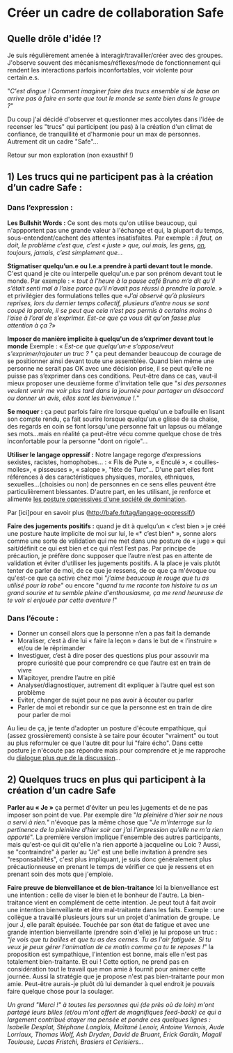 # Créer un cadre de collaboration Safe

## Quelle drôle d'idée !? 
Je suis régulièrement amenée à interagir/travailler/créer avec des groupes. J'observe souvent des mécanismes/réflexes/mode de fonctionnement qui rendent les interactions parfois inconfortables, voir violente pour certain.e.s. 
  
"*C'est dingue ! Comment imaginer faire des trucs ensemble si de base on arrive pas à faire en sorte que tout le monde se sente bien dans le groupe ?*" 
  
Du coup j'ai décidé d'observer et questionner mes accolytes dans l'idée de recenser les "trucs" qui participent (ou pas) à la création d'un climat de confiance, de tranquillité et d'harmonie pour un max de personnes. Autrement dit un cadre "Safe"...

Retour sur mon exploration (non exausthif !)
	
## 1) Les trucs qui ne participent pas à la création d’un cadre Safe :  

### Dans l’expression :

**Les Bullshit Words :** Ce sont des mots qu'on utilise beaucoup, qui n'appportent pas une grande valeur à l'échange et qui, la plupart du temps, sous-entendent/cachent des attentes insatisfaites. Par exemple : *il faut, on doit, le problème c’est que, c’est « juste » que, oui mais, les gens, [on](http://www.ithaquecoaching.com/articles/communication-on-je-nous-4528.html), toujours, jamais, c’est simplement que…*

**Stigmatiser quelqu’un.e ou l.e.a prendre à parti devant tout le monde.** C'est quand je cite ou interpelle quelqu'un.e par son prénom devant tout le monde. Par exemple : « *tout à l’heure à la pause café Bruno m’a dit qu’il s’était senti mal à l’aise parce qu’il n’avait pas réussi à prendre la parole.* » et privilégier des formulations telles que «*J’ai observé qu’à plusieurs reprises, lors du dernier temps collectif, plusieurs d’entre nous se sont coupé la parole, il se peut que cela n’est pas permis à certains moins à l’aise à l’oral de s’exprimer. Est-ce que ça vous dit qu'on fasse plus attention à ça ?*»

**Imposer de manière implicite à quelqu'un de s’exprimer devant tout le monde**
Exemple : « *Est-ce que quelqu’un·e s’oppose/veut s'exprimer/rajouter un truc ?* " ça peut demander beaucoup de courage de se positionner ainsi devant toute une assemblée. Quand bien même une personne ne serait pas OK avec une décision prise, il se peut qu’elle ne puisse pas s’exprimer dans ces conditions. 
Peut-être dans ce cas, vaut-il mieux proposer une deuxième forme d'invitation telle que "*si des personnes veulent venir me voir plus tard dans la journée pour partager un désaccord ou donner un avis, elles sont les bienvenue !.*" 

**Se moquer :** ça peut parfois faire rire lorsque quelqu'un.e bafouille en lisant son compte rendu, ça fait sourire lorsque quelqu'un.e glisse de sa chaise, des regards en coin se font lorsqu'une personne fait un lapsus ou mélange ses mots...mais en réalité ça peut-être vécu comme quelque chose de très inconfortable pour la personne "dont on rigole"... 

**Utiliser le langage oppressif :** Notre langage regorge d’expressions sexistes, racistes, homophobes... : « Fils de Pute », « Enculé », « couilles-molles», « pisseuses », « salope », "tête de Turc"... D'une part elles font références à des caractéristiques physiques, morales, ethniques, sexuelles...(choisies ou non) de personnes en ce sens elles peuvent être particulièrement blessantes. D'autre part, en les utilisant, je renforce et alimente [les posture oppressives d'une société de domination](http://www.brasiersetcerisiers.antifa-net.fr/politiquement-correct/). 

Par [ici]pour en savoir plus (http://bafe.fr/tag/langage-oppressif/)

**Faire des jugements positifs :** quand je dit à quelqu’un « c’est bien » je créé une posture haute implicite de moi sur lui, le «* c’est bien* », sonne alors comme une sorte de validation qui me met dans une posture de « juge » qui sait/définit ce qui est bien et ce qui n’est l’est pas. Par principe de précaution, je préfère donc supposer que l’autre n’est pas en attente de validation et éviter d'utiliser les jugements positifs. A la place je vais plutôt tenter de parler de moi, de ce que je ressens, de ce que ça m'évoque ou qu'est-ce que ça active chez moi "*j'aime beaucoup le rouge que tu as utilisé pour la robe*" ou encore "*quand tu me raconte ton histoire tu as un grand sourire et tu semble pleine d'enthousiasme, ça me rend heureuse de te voir si enjouée par cette aventure !*" 

### Dans l’écoute :
- Donner un conseil alors que la personne n’en a pas fait la demande
- Moraliser, c’est à dire lui « faire la leçon » dans le but de « l’instruire » et/ou de le réprimander
- Investiguer, c’est à dire poser des questions plus pour assouvir ma propre curiosité que pour comprendre ce que l’autre est en train de vivre
- M’apitoyer, prendre l’autre en pitié
- Analyser/diagnostiquer, autrement dit expliquer à l’autre quel est son problème
- Eviter, changer de sujet pour ne pas avoir à écouter ou parler
- Parler de moi et rebondir sur ce que la personne est en train de dire pour parler de moi

Au lieu de ça, je tente d'adopter un posture d'écoute empathique, qui (assez grossièrement) consiste à se taire pour écouter "vraiment" ou tout au plus reformuler ce que l'autre dit pour lui "faire écho". Dans cette posture je n'écoute pas répondre mais pour comprendre et je me rapproche du [dialogue plus que de la discussion](http://www.thomasw.fr/posts/dialogue.html)...


## 2) Quelques trucs en plus qui participent à la création d’un cadre Safe 

**Parler au « Je »** ça permet d'éviter un peu les jugements et de ne pas imposer son point de vue. Par exemple dire "*la pleinière d'hier soir ne nous a servi à rien.*" n'évoque pas la même chose que "*Je m'interroge sur la pertinence de la pleinière d'hier soir car j'ai l'impression qu'elle ne m'a rien apporté*". La première version implique l'ensemble des autres participants, mais qu'est-ce qui dit qu'elle n'a rien apporté à jacqueline ou Loic ?  Aussi, se "contraindre" à parler au "Je" est une belle invitation à prendre ses "responsabilités", c'est plus impliquant, je suis donc généralement plus précautionneuse en prenant le temps de vérifier ce que je ressens et en prenant soin des mots que j'emploie. 

**Faire preuve de bienveillance et de bien-traitance** Ici la bienveillance est une intention : celle de viser le bien et le bonheur de l'autre. La bien-traitance vient en complément de cette intention. Je peut tout à fait avoir une intention bienveillante et être mal-traitante dans les faits. 
Exemple : une collègue a travaillé plusieurs jours sur un projet d'animation de groupe. Le jour J, elle paraît épuisée. Touchée par son état de fatigue et avec une grande intention bienveillante (prendre soin d'elle) je lui propose un truc : "*je vois que tu bailles et que tu as des cernes. Tu as l'air fatiguée. Si tu veux je peux gérer l'animation de ce matin comme ça tu te reposes !*" la proposition est sympathique, l'intention est bonne, mais elle n'est pas totalement bien-traitante. Et oui ! Cette option, ne prend pas en considération tout le travail que mon amie à fournit pour animer cette journée. Aussi la stratégie que je propose n'est pas bien-traitante pour mon amie. Peut-être aurais-je pluôt dû lui demander à quel endroit je pouvais faire quelque chose pour la soulager. 


*Un grand "Merci !" à toutes les personnes qui (de près où de loin) m'ont partagé leurs billes (et/ou m'ont offert de magnifiques feed-back) ce qui a largement contribué atayer ma pensée et pondre ces quelques lignes : Isabelle Desplat, Stéphane Langlois, Maïtané Lenoir, Antoine Vernois, Aude Lorriaux, Thomas Wolf, Ash Dryden, David de Bruant, Erick Gardin, Magali Toulouse, Lucas Fristchi, Brasiers et Cerisiers...*
